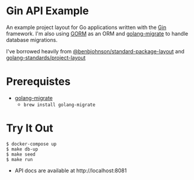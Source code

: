 # Gin API Example

An example project layout for Go applications written with the [Gin](https://github.com/gin-gonic/gin) framework.
I'm also using [GORM](https://github.com/go-gorm/gorm) as an ORM and [golang-migrate](https://github.com/golang-migrate/migrate)
to handle database migrations.

I've borrowed heavily from [@benbjohnson/standard-package-layout](https://medium.com/@benbjohnson/standard-package-layout-7cdbc8391fc1) and [golang-standards/project-layout](https://github.com/golang-standards/project-layout)

# Prerequistes

* [golang-migrate](https://github.com/golang-migrate/migrate) 
  * `brew install golang-migrate`

# Try It Out

```
$ docker-compose up
$ make db-up
$ make seed
$ make run
```

* API docs are available at http://localhost:8081
